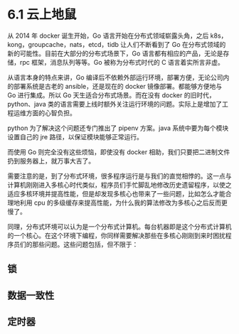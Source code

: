# 6.1 云上地鼠

从 2014 年 docker 诞生开始，Go 语言开始在分布式领域崭露头角，之后 k8s，kong，groupcache，nats，etcd，tidb 让人们不断看到了 Go 在分布式领域的新的可能性。目前在大部分的分布式场景下，Go 语言都有相应的产品，无论是存储，rpc 框架，消息队列等等。Go 被称为分布式时代的 C 语言着实所言非虚。

从语言本身的特点来讲，Go 编译后不依赖外部运行环境，部署方便，无论公司内的部署系统是古老的 ansible，还是现在的 docker 镜像部署。都能够方便地与 Go 进行集成。所以 Go 天生适合分布式场景。而在没有 docker 的旧时代，python、java 类的语言需要上线时额外关注运行环境的问题。实际上是增加了工程运维方面的心智负担。

python 为了解决这个问题还专门推出了 pipenv 方案。java 系统中要为每个模块设置自己的 jre 路径，以保证模块能够正常运行。

而使用 Go 则完全没有这些烦恼，即使没有 docker 相助，我们只要把二进制文件扔到服务器上，就万事大吉了。

需要注意的是，到了分布式环境，很多程序运行是与我们的直觉相悖的。这一点与计算机刚刚进入多核心时代类似，程序员们手忙脚乱地修改历史遗留程序，以使之适应多核环境并提高性能，但是却发现多核心也带来了一些问题，比如怎么才能合理地利用 cpu 的多级缓存来提高性能，为什么我的算法修改为多核心之后反而更慢了。

同理，分布式环境可以认为是一个分布式计算机。每台机器即是这个分布式计算机的一个核心。在这个环境下编程，你同样需要解决那些在多核心刚刚到来时困扰程序员们的那些问题。这些问题包括，但不限于：

## 锁

## 数据一致性

## 定时器
